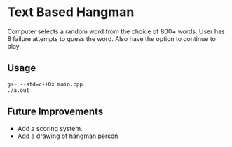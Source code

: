 # Text Based Hangman
Computer selects a random word from the choice of 800+ words. User has 8 failure attempts to guess the word. Also have the option to continue to play.

## Usage

```
g++ --std=c++0x main.cpp
./a.out
```
## Future Improvements

- Add a scoring system.
- Add a drawing of hangman person
